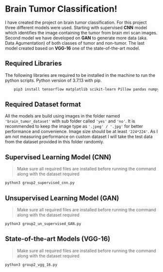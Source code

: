 ﻿# Brain Tumor Classification!

I have created the project on brain tumor classification. For this project three different models were used. Starting with supervised **CNN** model which identifies the image containing the tumor from brain mri scan images. Second model we have developed on **GAN** to generate more data (aka. Data Agumentation) of both classes of tumor and non-tumor. The last model created based on **VGG-16** one of the state-of-the-art model.

## Required Libraries

The following libraries are required to be installed in the machine to run the python scripts. Python version of 3.7.13 with pip.
```bash
	pip3 install tensorflow matplotlib scikit-learn Pillow pandas numpy keras seaborn missingno
```

## Required Dataset format
All the models are build using images in the folder named `'brain_tumor_dataset'` with sub folder called `'yes'` and `'no'`. It is recommended to keep the image type as `'.jpeg' / '.jpg'` for better performance and convenience. Image size should be at least `'224*224'`.  As I am not measuring performance on custom dataset I will take the test data from the dataset provided in this folder randomly. 

## Supervised Learning Model (CNN)

> Make sure all required files are installed before running the command along with the dataset required 

```bash
python3 group2_supervised_cnn.py
```
## Unsupervised Learning Model (GAN)

> Make sure all required files are installed before running the command along with the dataset required 

```bash
python3 group2_un_supervised_GAN.py
```
## State-of-the-art  Models (VGG-16)

> Make sure all required files are installed before running the command along with the dataset required 

```bash
python3 group2_vgg_16.py
```
